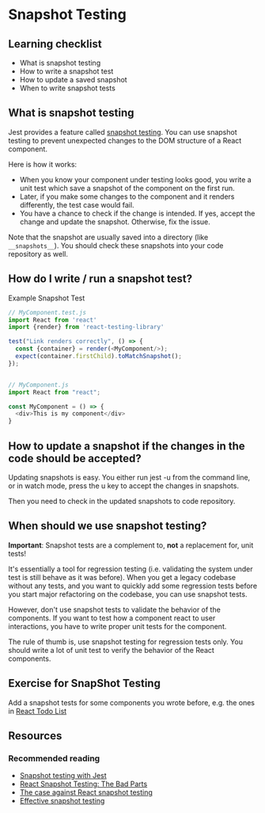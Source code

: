 # Snapshot Testing

## Learning checklist

* What is snapshot testing
* How to write a snapshot test
* How to update a saved snapshot
* When to write snapshot tests

## What is snapshot testing

Jest provides a feature called [snapshot testing](https://jestjs.io/docs/en/snapshot-testing). You can use snapshot testing to prevent unexpected changes to the DOM structure of a React component.

Here is how it works:

* When you know your component under testing looks good, you write a unit test which save a snapshot of the component on the first run.
* Later, if you make some changes to the component and it renders differently, the test case would fail.
* You have a chance to check if the change is intended. If yes, accept the change and update the snapshot. Otherwise, fix the issue.

Note that the snapshot are usually saved into a directory (like `__snapshots__`). You should check these snapshots into your code repository as well.

## How do I write / run a snapshot test?

Example Snapshot Test

```javascript
// MyComponent.test.js
import React from 'react'
import {render} from 'react-testing-library'

test("Link renders correctly", () => {
  const {container} = render(<MyComponent/>);
  expect(container.firstChild).toMatchSnapshot();
});


// MyComponent.js
import React from "react";

const MyComponent = () => {
  <div>This is my component</div>
}
```

## How to update a snapshot if the changes in the code should be accepted?

Updating snapshots is easy. You either run jest -u from the command line, or in watch mode, press the u key to accept the changes in snapshots.

Then you need to check in the updated snapshots to code repository.

## When should we use snapshot testing?

**Important**: Snapshot tests are a complement to, **not** a replacement for, unit tests!

 It's essentially a tool for regression testing (i.e. validating the system under test is still behave as it was before). When you get a legacy codebase without any tests, and you want to quickly add some regression tests before you start major refactoring on the codebase, you can use snapshot tests.

However, don't use snapshot tests to validate the behavior of the components. If you want to test how a component react to user interactions, you have to write proper unit tests for the component.

The rule of thumb is, use snapshot testing for regression tests only. You should write a lot of unit test to verify the behavior of the React components.

## Exercise for SnapShot Testing

Add a snapshot tests for some components you wrote before, e.g. the ones in [React Todo List](https://github.com/thoughtworks-jumpstart/react-todo-list)

## Resources

### Recommended reading

* [Snapshot testing with Jest](https://facebook.github.io/jest/docs/en/snapshot-testing.html)
* [React Snapshot Testing: The Bad Parts](https://medium.com/@ntgard/jest-snapshot-testing-the-bad-parts-c93aca187ba5)
* [The case against React snapshot testing](https://engineering.ezcater.com/the-case-against-react-snapshot-testing)
* [Effective snapshot testing](https://blog.kentcdodds.com/effective-snapshot-testing-e0d1a2c28eca)
